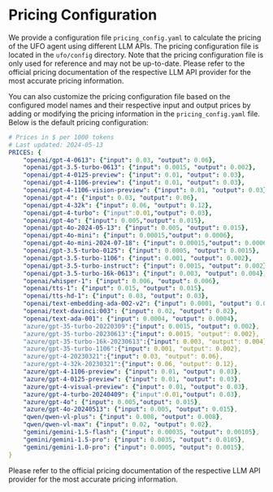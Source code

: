 # Pricing Configuration

We provide a configuration file `pricing_config.yaml` to calculate the pricing of the UFO agent using different LLM APIs. The pricing configuration file is located in the `ufo/config` directory. Note that the pricing configuration file is only used for reference and may not be up-to-date. Please refer to the official pricing documentation of the respective LLM API provider for the most accurate pricing information.

You can also customize the pricing configuration file based on the configured model names and their respective input and output prices by adding or modifying the pricing information in the `pricing_config.yaml` file. Below is the default pricing configuration:

```yaml
# Prices in $ per 1000 tokens
# Last updated: 2024-05-13
PRICES: { 
    "openai/gpt-4-0613": {"input": 0.03, "output": 0.06},
    "openai/gpt-3.5-turbo-0613": {"input": 0.0015, "output": 0.002},
    "openai/gpt-4-0125-preview": {"input": 0.01, "output": 0.03},
    "openai/gpt-4-1106-preview": {"input": 0.01, "output": 0.03},
    "openai/gpt-4-1106-vision-preview": {"input": 0.01, "output": 0.03},
    "openai/gpt-4": {"input": 0.03, "output": 0.06},
    "openai/gpt-4-32k": {"input": 0.06, "output": 0.12},
    "openai/gpt-4-turbo": {"input":0.01,"output": 0.03},
    "openai/gpt-4o": {"input": 0.005,"output": 0.015},
    "openai/gpt-4o-2024-05-13": {"input": 0.005, "output": 0.015},
    "openai/gpt-4o-mini": {"input": 0.00015,"output": 0.0006},
    "openai/gpt-4o-mini-2024-07-18": {"input": 0.00015,"output": 0.0006},
    "openai/gpt-3.5-turbo-0125": {"input": 0.0005, "output": 0.0015},
    "openai/gpt-3.5-turbo-1106": {"input": 0.001, "output": 0.002},
    "openai/gpt-3.5-turbo-instruct": {"input": 0.0015, "output": 0.002},
    "openai/gpt-3.5-turbo-16k-0613": {"input": 0.003, "output": 0.004},
    "openai/whisper-1": {"input": 0.006, "output": 0.006},
    "openai/tts-1": {"input": 0.015, "output": 0.015},
    "openai/tts-hd-1": {"input": 0.03, "output": 0.03},
    "openai/text-embedding-ada-002-v2": {"input": 0.0001, "output": 0.0001},
    "openai/text-davinci:003": {"input": 0.02, "output": 0.02},
    "openai/text-ada-001": {"input": 0.0004, "output": 0.0004},
    "azure/gpt-35-turbo-20220309":{"input": 0.0015, "output": 0.002},
    "azure/gpt-35-turbo-20230613":{"input": 0.0015, "output": 0.002},
    "azure/gpt-35-turbo-16k-20230613":{"input": 0.003, "output": 0.004},
    "azure/gpt-35-turbo-1106":{"input": 0.001, "output": 0.002},
    "azure/gpt-4-20230321":{"input": 0.03, "output": 0.06},
    "azure/gpt-4-32k-20230321":{"input": 0.06, "output": 0.12},
    "azure/gpt-4-1106-preview": {"input": 0.01, "output": 0.03},
    "azure/gpt-4-0125-preview": {"input": 0.01, "output": 0.03},
    "azure/gpt-4-visual-preview": {"input": 0.01, "output": 0.03},
    "azure/gpt-4-turbo-20240409": {"input":0.01,"output": 0.03},
    "azure/gpt-4o": {"input": 0.005,"output": 0.015},
    "azure/gpt-4o-20240513": {"input": 0.005, "output": 0.015},
    "qwen/qwen-vl-plus": {"input": 0.008, "output": 0.008},
    "qwen/qwen-vl-max": {"input": 0.02, "output": 0.02},
    "gemini/gemini-1.5-flash": {"input": 0.00035, "output": 0.00105},
    "gemini/gemini-1.5-pro": {"input": 0.0035, "output": 0.0105},
    "gemini/gemini-1.0-pro": {"input": 0.0005, "output": 0.0015},
}
```

Please refer to the official pricing documentation of the respective LLM API provider for the most accurate pricing information.